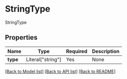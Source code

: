 # StringType

StringType

## Properties
Name | Type | Required | Description |
------------ | ------------- | ------------- | ------------- |
**type** | Literal["string"] | Yes | None |


[[Back to Model list]](../../README.md#documentation-for-models) [[Back to API list]](../../README.md#documentation-for-api-endpoints) [[Back to README]](../../README.md)
